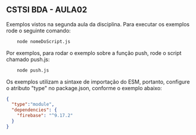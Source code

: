 ## CSTSI BDA - AULA02

Exemplos vistos na segunda aula da disciplina.
Para executar os exemplos rode o seguinte comando:
```bash
	node nomeDoScript.js
```
Por exemplos, para rodar o exemplo sobre a função push, rode o script chamado push.js:

```bash
	node push.js
```

Os exemplos utilizam a sintaxe de importação do ESM, portanto, configure o atributo "type" no package.json, conforme o exemplo abaixo:

```JSON
{
  "type":"module",
  "dependencies": {
    "firebase": "^9.17.2"
  }
}
```